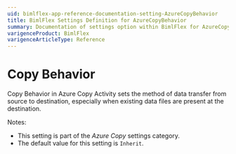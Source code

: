 ```yaml
---
uid: bimlflex-app-reference-documentation-setting-AzureCopyBehavior
title: BimlFlex Settings Definition for AzureCopyBehavior
summary: Documentation of settings option within BimlFlex for AzureCopyBehavior
varigenceProduct: BimlFlex
varigenceArticleType: Reference
---
```


# Copy Behavior

Copy Behavior in Azure Copy Activity sets the method of data transfer from source to destination, especially when existing data files are present at the destination.

Notes:

* This setting is part of the *Azure Copy* settings category.
* The default value for this setting is `Inherit`.
